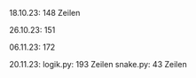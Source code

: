 18.10.23:
148 Zeilen

26.10.23:
151

06.11.23:
172

20.11.23:
logik.py: 193 Zeilen
snake.py: 43 Zeilen